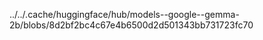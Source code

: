../../.cache/huggingface/hub/models--google--gemma-2b/blobs/8d2bf2bc4c67e4b6500d2d501343bb731723fc70
